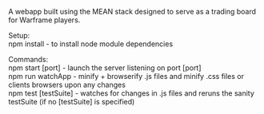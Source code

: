 A webapp built using the MEAN stack designed to serve as a trading board for
Warframe players.    

Setup:    
npm install - to install node module dependencies    

Commands:   
npm start [port] - launch the server listening on port [port]    
npm run watchApp - minify + browserify .js files and minify .css files or clients browsers upon any changes        
npm test [testSuite] - watches for changes in .js files and reruns the sanity testSuite (if no [testSuite] is specified)
